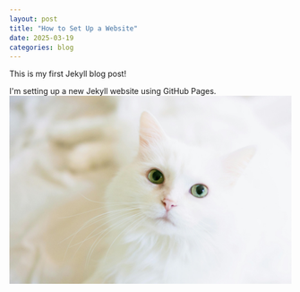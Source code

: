 ```yaml
---
layout: post
title: "How to Set Up a Website"
date: 2025-03-19
categories: blog
---
```


This is my first Jekyll blog post!

I'm setting up a new Jekyll website using GitHub Pages.
![My Image](assets/images/myimage.png)
